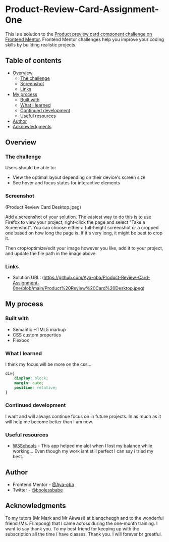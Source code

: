 # Product-Review-Card-Assignment-0ne

This is a solution to the [Product preview card component challenge on Frontend Mentor](https://www.frontendmentor.io/challenges/product-preview-card-component-GO7UmttRfa). Frontend Mentor challenges help you improve your coding skills by building realistic projects. 

## Table of contents

- [Overview](#overview)
  - [The challenge](#the-challenge)
  - [Screenshot](#screenshot)
  - [Links](#links)
- [My process](#my-process)
  - [Built with](#built-with)
  - [What I learned](#what-i-learned)
  - [Continued development](#continued-development)
  - [Useful resources](#useful-resources)
- [Author](#author)
- [Acknowledgments](#acknowledgments)

## Overview

### The challenge

Users should be able to:

- View the optimal layout depending on their device's screen size
- See hover and focus states for interactive elements

### Screenshot
(Product Review Card Desktop.jpeg)

Add a screenshot of your solution. The easiest way to do this is to use Firefox to view your project, right-click the page and select "Take a Screenshot". You can choose either a full-height screenshot or a cropped one based on how long the page is. If it's very long, it might be best to crop it.

Then crop/optimize/edit your image however you like, add it to your project, and update the file path in the image above.

### Links

- Solution URL: (https://github.com/Aya-oba/Product-Review-Card-Assignment-0ne/blob/main/Product%20Review%20Card%20Desktop.jpeg)

## My process
### Built with

- Semantic HTML5 markup
- CSS custom properties
- Flexbox

### What I learned
I think my focus will be more on the css...

```css
div{
    display: block;
    margin: auto;
    position: relative;
}
```

### Continued development

I want and will always continue focus on in future projects. In as much as it will help me become better than I am now.

### Useful resources

- [W3Schools](https://www.w3schools.com) - This app helped me alot when I lost my balance while working... Even though my work isnt still perfect I can say i tried my best.

## Author

- Frontend Mentor - [@Aya-oba](https://www.frontendmentor.io/profile/Aya-oba)
- Twitter - [@boolessbabe](https://www.twitter.com/boolessbabe)

## Acknowledgments
To my tutors (Mr Mark and Mr Akwasi) at blanqcheqgh and to the wonderful friend (Ms. Frimpong) that I came across during the one-month training. I want to say thank you. To my best friend for keeping up with the subscription all the time I have classes. Thank you. I will forever br greatful.
